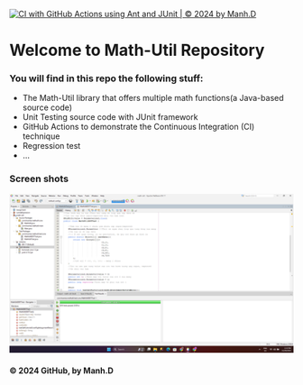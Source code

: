 [![CI with GitHub Actions using Ant and JUnit | © 2024 by Manh.D](https://github.com/MrRoyal00/math-util/actions/workflows/ci-junit.yml/badge.svg)](https://github.com/MrRoyal00/math-util/actions/workflows/ci-junit.yml)

# Welcome to Math-Util Repository
### You will find in this repo the following stuff:
* The Math-Util library that offers multiple math functions(a 
Java-based source code)
* Unit Testing source code with JUnit framework 
* GitHub Actions to demonstrate the Continuous Integration (CI) technique
* Regression test
* ...

### Screen shots
![DDT & TDD with JUnit](https://github.com/MrRoyal00/math-util/blob/main/img/DDT%20with%20JUnit.png)



#### © 2024 GitHub, by Manh.D
